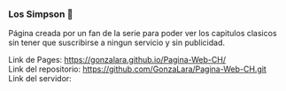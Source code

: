 ### Los Simpson 	:crown:

Página creada por un fan de la serie para poder ver los capitulos clasicos sin tener que suscribirse a ningun servicio
y sin publicidad.

Link de Pages: https://gonzalara.github.io/Pagina-Web-CH/ <br>
Link del repositorio: https://github.com/GonzaLara/Pagina-Web-CH.git <br>
Link del servidor: 
